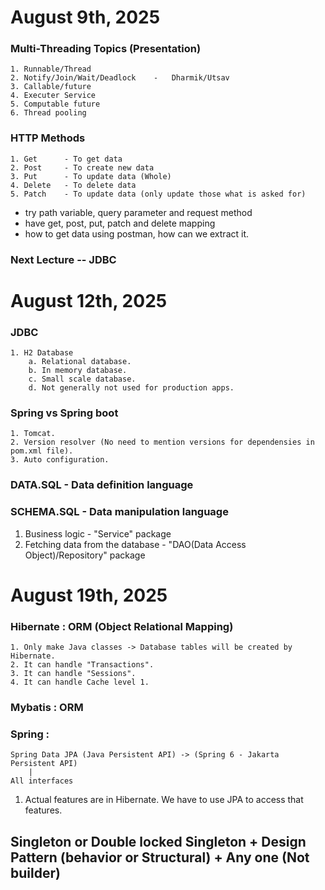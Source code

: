 # August 9th, 2025

### Multi-Threading Topics (Presentation) 
    1. Runnable/Thread
    2. Notify/Join/Wait/Deadlock    -   Dharmik/Utsav
    3. Callable/future
    4. Executer Service
    5. Computable future
    6. Thread pooling


### HTTP Methods
    1. Get      - To get data
    2. Post     - To create new data
    3. Put      - To update data (Whole)
    4. Delete   - To delete data
    5. Patch    - To update data (only update those what is asked for)

- try path variable, query parameter and request method
- have get, post, put, patch and delete mapping
- how to get data using postman, how can we extract it.

### Next Lecture -- JDBC

# August 12th, 2025

### JDBC
    1. H2 Database
        a. Relational database.
        b. In memory database.
        c. Small scale database.
        d. Not generally not used for production apps.

### Spring vs Spring boot

    1. Tomcat.
    2. Version resolver (No need to mention versions for dependensies in pom.xml file).
    3. Auto configuration.

### DATA.SQL     - Data definition language
### SCHEMA.SQL   - Data manipulation language

1. Business logic -  "Service" package
2. Fetching data from the database - "DAO(Data Access Object)/Repository" package

# August 19th, 2025

### Hibernate : ORM (Object Relational Mapping)
    1. Only make Java classes -> Database tables will be created by Hibernate.
    2. It can handle "Transactions".
    3. It can handle "Sessions".
    4. It can handle Cache level 1.

### Mybatis : ORM

### Spring : 
    Spring Data JPA (Java Persistent API) -> (Spring 6 - Jakarta Persistent API)
        |
    All interfaces

1. Actual features are in Hibernate. We have to use JPA to access that features.


## Singleton or Double locked Singleton + Design Pattern (behavior or Structural) + Any one (Not builder)